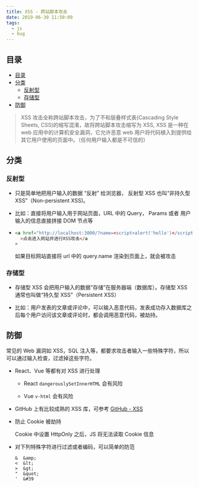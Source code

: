 ```yaml
---
title: XSS - 跨站脚本攻击
date: 2019-06-30 11:50:09
tags:
  - js
  - bug
---
```


## 目录

- [目录](#%E7%9B%AE%E5%BD%95)
- [分类](#%E5%88%86%E7%B1%BB)
  - [反射型](#%E5%8F%8D%E5%B0%84%E5%9E%8B)
  - [存储型](#%E5%AD%98%E5%82%A8%E5%9E%8B)
- [防御](#%E9%98%B2%E5%BE%A1)

> XSS 攻击全称跨站脚本攻击，为了不和层叠样式表(Cascading Style Sheets, CSS)的缩写混淆，故将跨站脚本攻击缩写为 XSS, XSS 是一种在 web 应用中的计算机安全漏洞，它允许恶意 web 用户将代码植入到提供给其它用户使用的页面中。（任何用户输入都是不可信的）

## 分类

### 反射型

- 只是简单地把用户输入的数据 “反射” 给浏览器， 反射型 XSS 也叫“非持久型 XSS”（Non-persistent XSS)。

- 比如：直接将用户输入用于网站页面，URL 中的 Query， Params 或者 用户输入的信息直接拼接 DOM 节点等

- ```html
  <a href="http://localhost:3000/?name=<script>alert('hello')</script>"
    >点击进入网站并进行XSS攻击</a
  >
  ```
  如果目标网站直接将 url 中的 query.name 渲染到页面上，就会被攻击

### 存储型

- 存储型 XSS 会把用户输入的数据“存储”在服务器端（数据库）。存储型 XSS 通常也叫做“持久型 XSS”（Persistent XSS）

- 比如：用户发表的文章或评论中，可以输入恶意代码，发表成功存入数据库之后每个用户访问该文章或评论时，都会调用恶意代码，被劫持。

## 防御

常见的 Web 漏洞如 XSS，SQL 注入等，都要求攻击者输入一些特殊字符，所以可以通过输入检查，过滤掉这些字符。

- React、Vue 等都有对 XSS 进行处理

  - React `dangerouslySetInnerHTML` 会有风险

  - Vue `v-html` 会有风险

- GitHub 上有比较成熟的 XSS 库，可参考 [GitHub - XSS](https://github.com/leizongmin/js-xss)

- 防止 Cookie 被劫持

  Cookie 中设置 HttpOnly 之后，JS 将无法读取 Cookie 信息

- 对下列特殊字符进行过滤或者编码，可以简单的防范

  ```
  &  &amp;
  <  &lt;
  >  &gt;
  "  &quot;
  '  &#39
  ```
